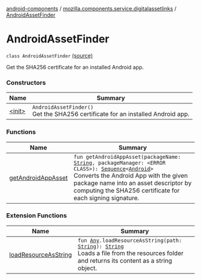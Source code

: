 [android-components](../../index.md) / [mozilla.components.service.digitalassetlinks](../index.md) / [AndroidAssetFinder](./index.md)

# AndroidAssetFinder

`class AndroidAssetFinder` [(source)](https://github.com/mozilla-mobile/android-components/blob/master/components/service/digitalassetlinks/src/main/java/mozilla/components/service/digitalassetlinks/AndroidAssetFinder.kt#L24)

Get the SHA256 certificate for an installed Android app.

### Constructors

| Name | Summary |
|---|---|
| [&lt;init&gt;](-init-.md) | `AndroidAssetFinder()`<br>Get the SHA256 certificate for an installed Android app. |

### Functions

| Name | Summary |
|---|---|
| [getAndroidAppAsset](get-android-app-asset.md) | `fun getAndroidAppAsset(packageName: `[`String`](https://kotlinlang.org/api/latest/jvm/stdlib/kotlin/-string/index.html)`, packageManager: <ERROR CLASS>): `[`Sequence`](https://kotlinlang.org/api/latest/jvm/stdlib/kotlin.sequences/-sequence/index.html)`<`[`Android`](../-asset-descriptor/-android/index.md)`>`<br>Converts the Android App with the given package name into an asset descriptor by computing the SHA256 certificate for each signing signature. |

### Extension Functions

| Name | Summary |
|---|---|
| [loadResourceAsString](../../mozilla.components.support.test.file/kotlin.-any/load-resource-as-string.md) | `fun `[`Any`](https://kotlinlang.org/api/latest/jvm/stdlib/kotlin/-any/index.html)`.loadResourceAsString(path: `[`String`](https://kotlinlang.org/api/latest/jvm/stdlib/kotlin/-string/index.html)`): `[`String`](https://kotlinlang.org/api/latest/jvm/stdlib/kotlin/-string/index.html)<br>Loads a file from the resources folder and returns its content as a string object. |

